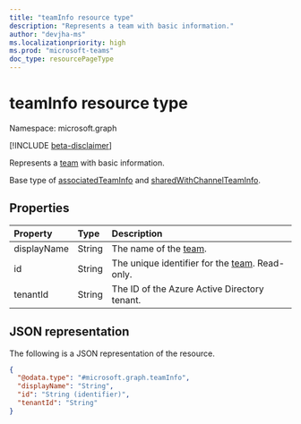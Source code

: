 ```yaml
---
title: "teamInfo resource type"
description: "Represents a team with basic information."
author: "devjha-ms"
ms.localizationpriority: high
ms.prod: "microsoft-teams"
doc_type: resourcePageType
---
```


# teamInfo resource type

Namespace: microsoft.graph

[!INCLUDE [beta-disclaimer](../../includes/beta-disclaimer.md)]

Represents a [team](team.md) with basic information.

Base type of [associatedTeamInfo](associatedteaminfo.md) and [sharedWithChannelTeamInfo](sharedwithchannelteaminfo.md).

## Properties
|Property|Type|Description|
|:---|:---|:---|
|displayName|String|The name of the [team](team.md).|
|id|String|The unique identifier for the [team](team.md). Read-only.|
|tenantId|String|The ID of the Azure Active Directory tenant.|


## JSON representation
The following is a JSON representation of the resource.
<!-- {
  "blockType": "resource",
  "keyProperty": "id",
  "@odata.type": "microsoft.graph.teamInfo",
  "openType": false
}
-->
``` json
{
  "@odata.type": "#microsoft.graph.teamInfo",
  "displayName": "String",
  "id": "String (identifier)",
  "tenantId": "String"
}
```
